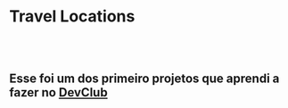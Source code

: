 <h1> Travel Locations</h1>
<br>
<br>
<h2> Esse foi um dos primeiro projetos que aprendi a fazer no <a href="https://rodolfomori.com.br/devclub"> DevClub </a> </h2>
